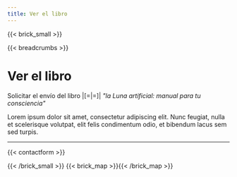 ```yaml
---
title: Ver el libro
---
```

{{< brick_small >}}

{{< breadcrumbs >}}

# Ver el libro

Solicitar el envío del libro |[=|=]|  _"la Luna artificial: manual para tu consciencia"_

Lorem ipsum dolor sit amet, consectetur adipiscing elit. Nunc feugiat, nulla et scelerisque volutpat, elit felis condimentum odio, et bibendum lacus sem sed turpis. 

---

{{< contactform >}}

{{< /brick_small >}}
{{< brick_map >}}{{< /brick_map >}}
